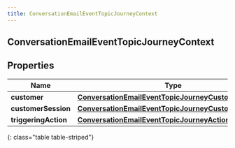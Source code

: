 ```yaml
---
title: ConversationEmailEventTopicJourneyContext
---
```


## ConversationEmailEventTopicJourneyContext

## Properties

| Name                 | Type                                                                                                                               | Description | Notes      |
| -------------------- | ---------------------------------------------------------------------------------------------------------------------------------- | ----------- | ---------- |
| **customer**         | <!----><!---->[**ConversationEmailEventTopicJourneyCustomer**](ConversationEmailEventTopicJourneyCustomer.md)<!---->               |             | [optional] |
| **customerSession**  | <!----><!---->[**ConversationEmailEventTopicJourneyCustomerSession**](ConversationEmailEventTopicJourneyCustomerSession.md)<!----> |             | [optional] |
| **triggeringAction** | <!----><!---->[**ConversationEmailEventTopicJourneyAction**](ConversationEmailEventTopicJourneyAction.md)<!---->                   |             | [optional] |

{: class="table table-striped"}
